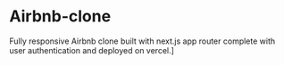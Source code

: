 # Airbnb-clone
Fully responsive Airbnb clone built with next.js app router complete with user authentication and deployed on vercel.]
